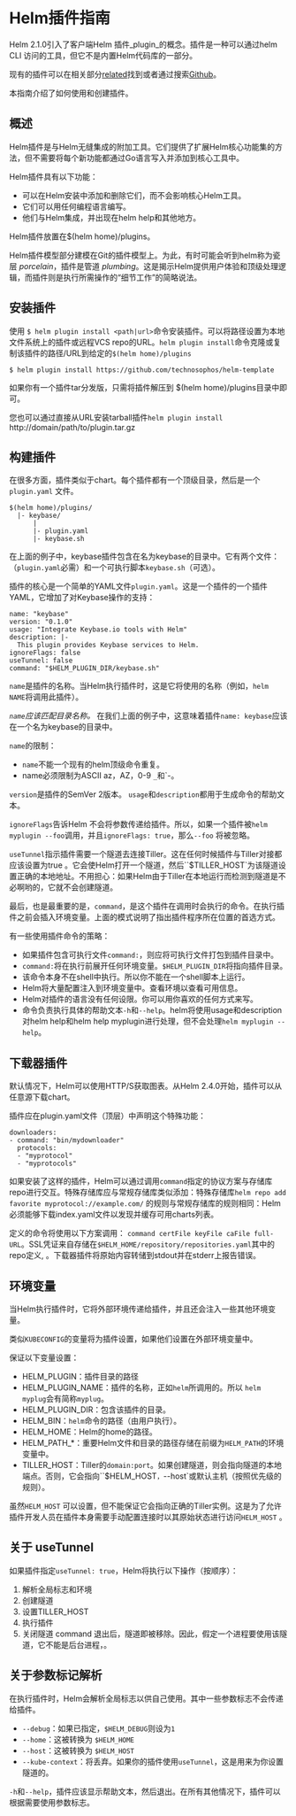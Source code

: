# Helm插件指南

Helm 2.1.0引入了客户端Helm 插件_plugin_的概念。插件是一种可以通过helm CLI 访问的工具，但它不是内置Helm代码库的一部分。

现有的插件可以在相关部分[related](related.md#helm-plugins)找到或者通过搜索[Github](https://github.com/search?q=topic%3Ahelm-plugin&type=Repositories)。

本指南介绍了如何使用和创建插件。

## 概述

Helm插件是与Helm无缝集成的附加工具。它们提供了扩展Helm核心功能集的方法，但不需要将每个新功能都通过Go语言写入并添加到核心工具中。

Helm插件具有以下功能：

- 可以在Helm安装中添加和删除它们，而不会影响核心Helm工具。
- 它们可以用任何编程语言编写。
- 他们与Helm集成，并出现在helm help和其他地方。

Helm插件放置在$(helm home)/plugins。

Helm插件模型部分建模在​​Git的插件模型上。为此，有时可能会听到helm称为瓷层 _porcelain_，插件是管道 _plumbing_。这是揭示Helm提供用户体验和顶级处理逻辑，而插件则是执行所需操作的“细节工作”的简略说法。

## 安装插件

使用 `$ helm plugin install <path|url>`命令安装插件。可以将路径设置为本地文件系统上的插件或远程VCS repo的URL。`helm plugin install`命令克隆或复制该插件的路径/URL到给定的`$(helm home)/plugins`

```console
$ helm plugin install https://github.com/technosophos/helm-template
```

如果你有一个插件tar分发版，只需将插件解压到 $(helm home)/plugins目录中即可。

您也可以通过直接从URL安装tarball插件`helm plugin install` http://domain/path/to/plugin.tar.gz

## 构建插件

在很多方面，插件类似于chart。每个插件都有一个顶级目录，然后是一个`plugin.yaml` 文件。

```
$(helm home)/plugins/
  |- keybase/
      |
      |- plugin.yaml
      |- keybase.sh

```

在上面的例子中，keybase插件包含在名为keybase的目录中。它有两个文件：（`plugin.yaml`必需）和一个可执行脚本`keybase.sh`（可选）。

插件的核心是一个简单的YAML文件`plugin.yaml`。这是一个插件的一个插件YAML，它增加了对Keybase操作的支持：

```
name: "keybase"
version: "0.1.0"
usage: "Integrate Keybase.io tools with Helm"
description: |-
  This plugin provides Keybase services to Helm.
ignoreFlags: false
useTunnel: false
command: "$HELM_PLUGIN_DIR/keybase.sh"
```

`name`是插件的名称。当Helm执行插件时，这是它将使用的名称（例如，`helm NAME`将调用此插件）。

_`name`应该匹配目录名称。_ 在我们上面的例子中，这意味着插件`name: keybase`应该在一个名为keybase的目录中。

`name`的限制：

- `name`不能一个现有的helm顶级命令重复。
- name必须限制为ASCII az，AZ，0-9 `_`和`-。

`version`是插件的SemVer 2版本。 `usage`和`description`都用于生成命令的帮助文本。

`ignoreFlags`告诉H​​elm 不会将参数传递给插件。所以，如果一个插件被`helm myplugin --foo`调用，并且`ignoreFlags: true`，那么`--foo` 将被忽略。

`useTunnel`指示插件需要一个隧道去连接Tiller。这在任何时候插件与Tiller对接都应该设置为true 。它会使Helm打开一个隧道，然后``$TILLER_HOST`为该隧道设置正确的本地地址。不用担心：如果Helm由于Tiller在本地运行而检测到隧道是不必啊哟的，它就不会创建隧道。

最后，也是最重要的是，`command`，是这个插件在调用时会执行的命令。在执行插件之前会插入环境变量。上面的模式说明了指出插件程序所在位置的首选方式。

有一些使用插件命令的策略：

- 如果插件包含可执行文件`command:`，则应将可执行文件打包到插件目录中。
- `command:`将在执行前展开任何环境变量。`$HELM_PLUGIN_DIR`将指向插件目录。
- 该命令本身不在shell中执行。所以你不能在一个shell脚本上运行。
- Helm将大量配置注入到环境变量中。查看环境以查看可用信息。
- Helm对插件的语言没有任何设限。你可以用你喜欢的任何方式来写。
- 命令负责执行具体的帮助文本`-h`和`--help`。helm将使用usage和description对helm help和helm help myplugin进行处理，但不会处理`helm myplugin --help`。

## 下载器插件

默认情况下，Helm可以使用HTTP/S获取图表。从Helm 2.4.0开始，插件可以从任意源下载chart。

插件应在plugin.yaml文件（顶层）中声明这个特殊功能：

```
downloaders:
- command: "bin/mydownloader"
  protocols:
  - "myprotocol"
  - "myprotocols"
```

如果安装了这样的插件，Helm可以通过调用`command`指定的协议方案与存储库repo进行交互。特殊存储库应与常规存储库类似添加：特殊存储库`helm repo add favorite myprotocol://example.com/` 的规则与常规存储库的规则相同：Helm必须能够下载index.yaml文件以发现并缓存可用charts列表。

定义的命令将使用以下方案调用： `command certFile keyFile caFile full-URL`。SSL凭证来自存储在`$HELM_HOME/repository/repositories.yaml`其中的repo定义, 。下载器插件将原始内容转储到stdout并在stderr上报告错误。

## 环境变量

当Helm执行插件时，它将外部环境传递给插件，并且还会注入一些其他环境变量。

类似`KUBECONFIG`的变量将为插件设置，如果他们设置在外部环境变量中。

保证以下变量设置：

- HELM_PLUGIN：插件目录的路径
- HELM_PLUGIN_NAME：插件的名称，正如`helm`所调用的。所以 `helm myplug`会有简称`myplug`。
- HELM_PLUGIN_DIR：包含该插件的目录。
- HELM_BIN：`helm`命令的路径（由用户执行）。
- HELM_HOME：Helm的home的路径。
- HELM_PATH_*：重要Helm文件和目录的路径存储在前缀为`HELM_PATH`的环境变量中。
- TILLER_HOST：Tiller的`domain:port`。如果创建隧道，则会指向隧道的本地端点。否则，它会指向``$HELM_HOST`，`--host`或默认主机（按照优先级的规则）。

虽然`HELM_HOST` 可以设置，但不能保证它会指向正确的Tiller实例。这是为了允许插件开发人员在插件本身需要手动配置连接时以其原始状态进行访问`HELM_HOST` 。

## 关于 useTunnel

如果插件指定`useTunnel: true`，Helm将执行以下操作（按顺序）：

1. 解析全局标志和环境
2. 创建隧道
3. 设置TILLER_HOST
4. 执行插件
5. 关闭隧道
command 退出后，隧道即被移除。因此，假定一个进程要使用该隧道，它不能是后台进程，。

## 关于参数标记解析

在执行插件时，Helm会解析全局标志以供自己使用。其中一些参数标志不会传递给插件。

- `--debug`：如果已指定，`$HELM_DEBUG`则设为`1`
- `--home`：这被转换为 `$HELM_HOME`
- `--host`：这被转换为 `$HELM_HOST`
- `--kube-context`：将丢弃。如果你的插件使用`useTunnel`，这是用来为你设置隧道的。

`-h`和`--help`，插件应该显示帮助文本，然后退出。在所有其他情况下，插件可以根据需要使用参数标志。
